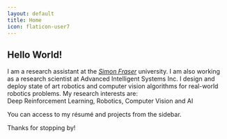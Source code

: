 ```yaml
---
layout: default
title: Home
icon: flaticon-user7
---
```


## Hello World!

I am a research assistant at the [*Simon Fraser*](https://www.sfu.ca/) university. I am also working as a research scientist at Advanced Intelligent Systems Inc.  I design and deploy state of art robotics and computer vision algorithms for real-world robotics problems.
My research interests are:
<br />Deep Reinforcement Learning, Robotics, Computer Vision and AI


You can access to my résumé and projects from the sidebar.

Thanks for stopping by!
